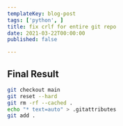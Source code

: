 ```yaml
---
templateKey: blog-post
tags: ['python', ]
title: fix crlf for entire git repo
date: 2021-03-22T00:00:00
published: false

---
```


## Final Result

``` bash
git checkout main
git reset --hard
git rm -rf --cached .
echo "* text=auto" > .gitattributes
git add .
```
